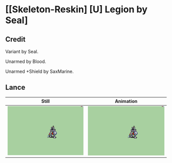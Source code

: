 # [\[Skeleton-Reskin\] \[U\] Legion by Seal]

## Credit

Variant by Seal.

Unarmed by Blood.

Unarmed +Shield by SaxMarine.

## Lance

| Still | Animation |
| :---: | :-------: |
| ![Lance still](./Lance_000.png) | ![Lance animation](./Lance.gif) |
